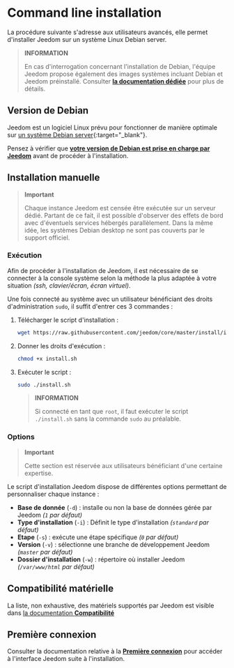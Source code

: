 # Command line installation

La procédure suivante s'adresse aux utilisateurs avancés, elle permet d'installer Jeedom sur un système Linux Debian server.

>**INFORMATION**
>
>En cas d'interrogation concernant l'installation de Debian, l'équipe Jeedom propose également des images systèmes incluant Debian et Jeedom préinstallé. Consulter [**la documentation dédiée**](../compatibility/#Images%20système%20officielles) pour plus de détails.

## Version de Debian

Jeedom est un logiciel Linux prévu pour fonctionner de manière optimale sur [un système Debian server](https://www.debian.org/){:target="_blank"}.

Pensez à vérifier que [**votre version de Debian est prise en charge par Jeedom**](../compatibility/#Debian) avant de procéder à l'installation.

## Installation manuelle

>**Important**
>
>Chaque instance Jeedom est censée être exécutée sur un serveur dédié. Partant de ce fait, il est possible d'observer des effets de bord avec d'éventuels services hébergés parallèlement. Dans la même idée, les systèmes Debian desktop ne sont pas couverts par le support officiel.

### Exécution

Afin de procéder à l'installation de Jeedom, il est nécessaire de se connecter à la console système selon la méthode la plus adaptée à votre situation *(ssh, clavier/écran, écran virtuel)*.

Une fois connecté au système avec un utilisateur bénéficiant des droits d'administration `sudo`, il suffit d'entrer ces 3 commandes :

1. Télécharger le script d'installation :
    ```sh
    wget https://raw.githubusercontent.com/jeedom/core/master/install/install.sh
    ```

2. Donner les droits d'exécution :
    ```sh
    chmod +x install.sh
    ```

3. Exécuter le script :
    ```sh
    sudo ./install.sh
    ```
	>**INFORMATION**
	>
	>Si connecté en tant que `root`, il faut exécuter le script `./install.sh` sans la commande `sudo` au préalable.

### Options

>**Important**
>
>Cette section est réservée aux utilisateurs bénéficiant d'une certaine expertise.

Le script d'installation Jeedom dispose de différentes options permettant de personnaliser chaque instance :

- **Base de donnée** (`-d`) : installe ou non la base de données gérée par Jeedom *(`1` par défaut)*
- **Type d'installation** (`-i`) : Définit le type d'installation *(`standard` par défaut)*
- **Etape** (`-s`) : exécute une étape spécifique *(`0` par défaut)*
- **Version** (`-v`) : sélectionne une branche de développement Jeedom *(`master` par défaut)*
- **Dossier d'installation** (`-w`) : répertoire où installer Jeedom *(`/var/www/html` par défaut)*

## Compatibilité matérielle

La liste, non exhaustive, des matériels supportés par Jeedom est visible dans [la documentation **Compatibilité**](../compatibility/#Matériels%20supportés)

## Première connexion

Consulter la documentation relative à la [**Première connexion**](../premiers-pas/#Première%20connexion) pour accéder à l'interface Jeedom suite à l'installation.
